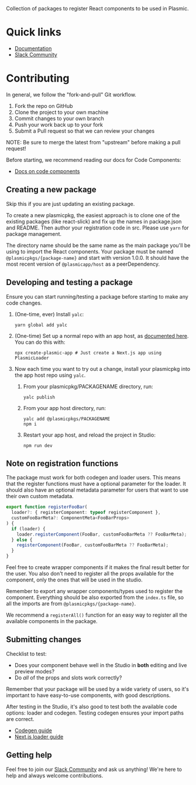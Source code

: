 Collection of packages to register React components to be used in Plasmic.

# Quick links

- [Documentation][code component docs]
- [Slack Community][slack]

[code component docs]: https://www.plasmic.app/learn/code-components/
[slack]: https://www.plasmic.app/slack

# Contributing

In general, we follow the "fork-and-pull" Git workflow.

1. Fork the repo on GitHub
2. Clone the project to your own machine
3. Commit changes to your own branch
4. Push your work back up to your fork
5. Submit a Pull request so that we can review your changes

NOTE: Be sure to merge the latest from "upstream" before making a pull request!

Before starting, we recommend reading our docs for Code Components:

- [Docs on code components][code component docs]

## Creating a new package

Skip this if you are just updating an existing package.

To create a new plasmicpkg, the easiest approach is to clone one of the existing packages (like react-slick) and fix up the names in package.json and README. Then author your registration code in src. Please use `yarn` for package management.

The directory name should be the same name as the main package you'll be using to import the React components. Your package must be named `@plasmicpkgs/{package-name}` and start with version 1.0.0. It should have the most recent version of `@plasmicapp/host` as a peerDependency.

## Developing and testing a package

Ensure you can start running/testing a package before starting to make any code changes.

1. (One-time, ever) Install `yalc`:

   ```
   yarn global add yalc
   ```

1. (One-time) Set up a normal repo with an app host, as [documented here](https://docs.plasmic.app/learn/app-hosting/). You can do this with:

   ```
   npx create-plasmic-app # Just create a Next.js app using PlasmicLoader
   ```

1. Now each time you want to try out a change, install your plasmicpkg into the app host repo using `yalc`.

   1. From your plasmicpkg/PACKAGENAME directory, run:

      ```
      yalc publish
      ```

   2. From your app host directory, run:

      ```
      yalc add @plasmicpkgs/PACKAGENAME
      npm i
      ```

   3. Restart your app host, and reload the project in Studio:

      ```
      npm run dev
      ```

## Note on registration functions

The package must work for both codegen and loader users. This means that the register functions must have a optional parameter for the loader. It should also have an optional metadata parameter for users that want to use their own custom metadata.

```typescript
export function registerFooBar(
  loader?: { registerComponent: typeof registerComponent },
  customFooBarMeta?: ComponentMeta<FooBarProps>
) {
  if (loader) {
    loader.registerComponent(FooBar, customFooBarMeta ?? FooBarMeta);
  } else {
    registerComponent(FooBar, customFooBarMeta ?? FooBarMeta);
  }
}
```

Feel free to create wrapper components if it makes the final result better for the user. You also don't need to register all the props available for the component, only the ones that will be used in the studio.

Remember to export any wrapper components/types used to register the component. Everything should be also exported from the `index.ts` file, so all the imports are from `@plasmicpkgs/{package-name}`.

We recommend a `registerAll()` function for an easy way to register all the available components in the package.

## Submitting changes

Checklist to test:

- Does your component behave well in the Studio in **both** editing and live preview modes?
- Do _all_ of the props and slots work correctly?

Remember that your package will be used by a wide variety of users, so it's important to have easy-to-use components, with good descriptions.

After testing in the Studio, it's also good to test both the available code options: loader and codegen.
Testing codegen ensures your import paths are correct.

- [Codegen guide](https://docs.plasmic.app/learn/codegen-guide/)
- [Next.js loader guide](https://docs.plasmic.app/learn/nextjs-quickstart/)

## Getting help

Feel free to join our [Slack Community][slack] and ask us anything! We're here to help and always welcome contributions.
